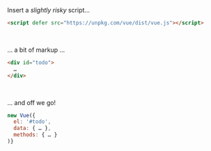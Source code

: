 Insert a _slightly risky_ script…

```html
<script defer src="https://unpkg.com/vue/dist/vue.js"></script>
```

<br>

<v-click>

… a bit of markup …

```html
<div id="todo">
  …
</div>
```

</v-click>

<br>

<v-click>

… and off we go!

```js
new Vue({
  el: '#todo',
  data: { … },
  methods: { … }
)}
```

</v-click>

<!--
* Didn’t even specify a version for Vue 🤦🏻
-->
